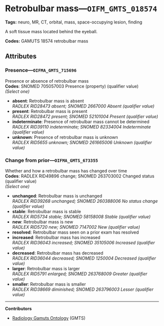 # Retrobulbar mass—`OIFM_GMTS_018574`

**Tags:** neuro, MR, CT, orbital, mass, space-occupying lesion, finding

A soft tissue mass located behind the eyeball.

**Codes:** GAMUTS 18574 retrobulbar mass

## Attributes

### Presence—`OIFMA_GMTS_715696`

Presence or absence of retrobulbar mass  
**Codes**: SNOMED 705057003 Presence (property) (qualifier value)  
*(Select one)*

- **absent**: Retrobulbar mass is absent  
_RADLEX RID28473 absent; SNOMED 2667000 Absent (qualifier value)_
- **present**: Retrobulbar mass is present  
_RADLEX RID28472 present; SNOMED 52101004 Present (qualifier value)_
- **indeterminate**: Presence of retrobulbar mass cannot be determined  
_RADLEX RID39110 indeterminate; SNOMED 82334004 Indeterminate (qualifier value)_
- **unknown**: Presence of retrobulbar mass is unknown  
_RADLEX RID5655 unknown; SNOMED 261665006 Unknown (qualifier value)_

### Change from prior—`OIFMA_GMTS_673355`

Whether and how a retrobulbar mass has changed over time  
**Codes**: RADLEX RID49896 change; SNOMED 263703002 Changed status (qualifier value)  
*(Select one)*

- **unchanged**: Retrobulbar mass is unchanged  
_RADLEX RID39268 unchanged; SNOMED 260388006 No status change (qualifier value)_
- **stable**: Retrobulbar mass is stable  
_RADLEX RID5734 stable; SNOMED 58158008 Stable (qualifier value)_
- **new**: Retrobulbar mass is new  
_RADLEX RID5720 new; SNOMED 7147002 New (qualifier value)_
- **resolved**: Retrobulbar mass seen on a prior exam has resolved  
- **increased**: Retrobulbar mass has increased  
_RADLEX RID36043 increased; SNOMED 35105006 Increased (qualifier value)_
- **decreased**: Retrobulbar mass has decreased  
_RADLEX RID36044 decreased; SNOMED 1250004 Decreased (qualifier value)_
- **larger**: Retrobulbar mass is larger  
_RADLEX RID5791 enlarged; SNOMED 263768009 Greater (qualifier value)_
- **smaller**: Retrobulbar mass is smaller  
_RADLEX RID38669 diminished; SNOMED 263796003 Lesser (qualifier value)_

---

**Contributors**

- [Radiology Gamuts Ontology](https://gamuts.net/) (GMTS)